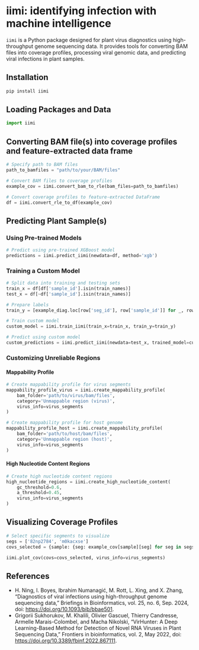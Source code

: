 # iimi: identifying infection with machine intelligence

`iimi` is a Python package designed for plant virus diagnostics using high-throughput genome sequencing data. It provides tools for converting BAM files into coverage profiles, processing viral genomic data, and predicting viral infections in plant samples.

## Installation

```bash
pip install iimi
```


## Loading Packages and Data

```python
import iimi
```

## Converting BAM file(s) into coverage profiles and feature-extracted data frame

```python
# Specify path to BAM files
path_to_bamfiles = "path/to/your/BAM/files"

# Convert BAM files to coverage profiles
example_cov = iimi.convert_bam_to_rle(bam_files=path_to_bamfiles)

# Convert coverage profiles to feature-extracted DataFrame
df = iimi.convert_rle_to_df(example_cov)
```

## Predicting Plant Sample(s)

### Using Pre-trained Models

```python
# Predict using pre-trained XGBoost model
predictions = iimi.predict_iimi(newdata=df, method='xgb')
```

### Training a Custom Model

```python
# Split data into training and testing sets
train_x = df[df['sample_id'].isin(train_names)]
test_x = df[~df['sample_id'].isin(train_names)]

# Prepare labels
train_y = [example_diag.loc[row['seg_id'], row['sample_id']] for _, row in train_x.iterrows()]

# Train custom model
custom_model = iimi.train_iimi(train_x=train_x, train_y=train_y)

# Predict using custom model
custom_predictions = iimi.predict_iimi(newdata=test_x, trained_model=custom_model)
```


### Customizing Unreliable Regions

#### Mappability Profile

```python
# Create mappability profile for virus segments
mappability_profile_virus = iimi.create_mappability_profile(
    bam_folder='path/to/virus/bam/files',
    category='Unmappable region (virus)',
    virus_info=virus_segments
)

# Create mappability profile for host genome
mappability_profile_host = iimi.create_mappability_profile(
    bam_folder='path/to/host/bam/files',
    category='Unmappable region (host)',
    virus_info=virus_segments
)
```

#### High Nucleotide Content Regions

```python
# Create high nucleotide content regions
high_nucleotide_regions = iimi.create_high_nucleotide_content(
    gc_threshold=0.6,
    a_threshold=0.45,
    virus_info=virus_segments
)
```

## Visualizing Coverage Profiles

```python
# Select specific segments to visualize
segs = ['82np2784', 'm0kacxse']
covs_selected = {sample: {seg: example_cov[sample][seg] for seg in segs} for sample in example_cov}

iimi.plot_cov(covs=covs_selected, virus_info=virus_segments)
```

## References

- H. Ning, I. Boyes, Ibrahim Numanagić, M. Rott, L. Xing, and X. Zhang, “Diagnostics of viral infections using high-throughput genome sequencing data,” Briefings in Bioinformatics, vol. 25, no. 6, Sep. 2024, doi: https://doi.org/10.1093/bib/bbae501.
- Grigorii Sukhorukov, M. Khalili, Olivier Gascuel, Thierry Candresse, Armelle Marais-Colombel, and Macha Nikolski, “VirHunter: A Deep Learning-Based Method for Detection of Novel RNA Viruses in Plant Sequencing Data,” Frontiers in bioinformatics, vol. 2, May 2022, doi: https://doi.org/10.3389/fbinf.2022.867111.
